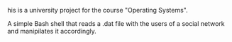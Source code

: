 his is a university project for the course "Operating Systems".

A simple Bash shell that reads a .dat file with the users of a social network and manipilates it accordingly.
